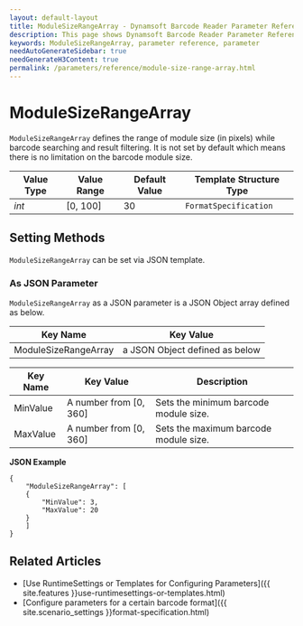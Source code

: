 ```yaml
---
layout: default-layout
title: ModuleSizeRangeArray - Dynamsoft Barcode Reader Parameter Reference
description: This page shows Dynamsoft Barcode Reader Parameter Reference for ModuleSizeRangeArray.
keywords: ModuleSizeRangeArray, parameter reference, parameter
needAutoGenerateSidebar: true
needGenerateH3Content: true
permalink: /parameters/reference/module-size-range-array.html
---
```



# ModuleSizeRangeArray 

`ModuleSizeRangeArray` defines the range of module size (in pixels) while barcode searching and result filtering. It is not set by default which means there is no limitation on the barcode module size.

| Value Type | Value Range | Default Value | Template Structure Type |
| ---------- | ----------- | ------------- | ----------------------- |
| *int* | [0, 100] | 30 | `FormatSpecification` |
    
## Setting Methods
`ModuleSizeRangeArray` can be set via JSON template.

### As JSON Parameter
`ModuleSizeRangeArray` as a JSON parameter is a JSON Object array defined as below.   

| Key Name | Key Value |
| -------- | --------- |
| ModuleSizeRangeArray | a JSON Object defined as below |

| Key Name | Key Value | Description |
| -------- | --------- | ----------- |
| MinValue | A number from [0, 360] | Sets the minimum barcode module size.  |
| MaxValue | A number from [0, 360] | Sets the maximum barcode module size. |


**JSON Example**   
```
{
    "ModuleSizeRangeArray": [
    {
        "MinValue": 3,
        "MaxValue": 20
    }
    ]
}
```


<!--
## Impacts on Performance
### Speed
Enabling `ModuleSizeRangeArray` for filtering may speed up the process.

### Read Rate
Enabling `ModuleSizeRangeArray` to filter out results may reduce the Read Rate. 

### Accuracy
Enabling `ModuleSizeRangeArray` to filter out barcodes with small module size may improve the Accuracy.

-->
## Related Articles
- [Use RuntimeSettings or Templates for Configuring Parameters]({{ site.features }}use-runtimesettings-or-templates.html)
- [Configure parameters for a certain barcode format]({{ site.scenario_settings }}format-specification.html)
